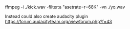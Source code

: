 ffmpeg -i ./kick.wav -filter:a "asetrate=r=68K" -vn ./yo.wav


Instead could also create audacity plugin https://forum.audacityteam.org/viewforum.php?f=43